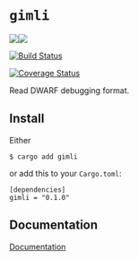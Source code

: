 # `gimli`

[![](http://meritbadge.herokuapp.com/gimli)![](https://img.shields.io/crates/d/gimli.png)](https://crates.io/crates/gimli)

[![Build Status](https://travis-ci.org/fitzgen/gimli.png?branch=master)](https://travis-ci.org/fitzgen/gimli)

[![Coverage Status](https://coveralls.io/repos/github/fitzgen/gimli/badge.svg?branch=master)](https://coveralls.io/github/fitzgen/gimli?branch=master)

Read DWARF debugging format.

## Install

Either

    $ cargo add gimli

or add this to your `Cargo.toml`:

    [dependencies]
    gimli = "0.1.0"

## Documentation

[Documentation](http://fitzgen.github.io/gimli/gimli/index.html)
